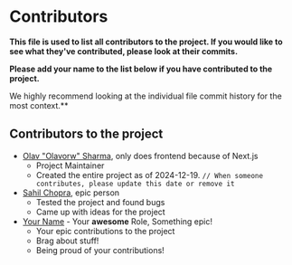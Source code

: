 # Contributors

**This file is used to list all contributors to the project. If you would like to see what they've contributed, please look at their commits.**

**Please add your name to the list below if you have contributed to the project.**

We highly recommend looking at the individual file commit history for the most context.**

## Contributors to the project

- [Olav "Olavorw" Sharma]("https://github.com/olavorw"), only does frontend because of Next.js
    - Project Maintainer
    - Created the entire project as of 2024-12-19. `// When someone contributes, please update this date or remove it`
- [Sahil Chopra]("https://github.com/aunncodes"), epic person
    - Tested the project and found bugs
    - Came up with ideas for the project
- [Your Name](#) - Your **awesome** Role, Something epic!
    - Your epic contributions to the project
    - Brag about stuff!
    - Being proud of your contributions!